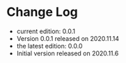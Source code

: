 # Change Log

* current edition: 0.0.1
* Version 0.0.1 released on 2020.11.14
* the latest edition: 0.0.0
* Initial version released on 2020.11.6